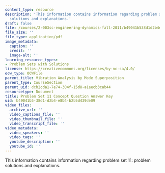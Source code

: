```yaml
---
content_type: resource
description: 'This information contains information regarding problem set 11: problem
  solutions and explanations.'
draft: false
file: /courses/2-003sc-engineering-dynamics-fall-2011/b49041b538d1d2b4e8b4b2b5d439de09_MIT2_003SCF11_pset11_conc_sol.pdf
file_size: ''
file_type: application/pdf
image_metadata:
  caption: ''
  credit: ''
  image-alt: ''
learning_resource_types:
- Problem Sets with Solutions
license: https://creativecommons.org/licenses/by-nc-sa/4.0/
ocw_type: OCWFile
parent_title: Vibration Analysis by Mode Superposition
parent_type: CourseSection
parent_uid: dcb2cda1-7e74-304f-15d8-a1aecb3cab44
resourcetype: Document
title: Problem Set 11 Concept Question Answer Key
uid: b49041b5-38d1-d2b4-e8b4-b2b5d439de09
video_files:
  archive_url: ''
  video_captions_file: ''
  video_thumbnail_file: ''
  video_transcript_file: ''
video_metadata:
  video_speakers: ''
  video_tags: ''
  youtube_description: ''
  youtube_id: ''
---
```

This information contains information regarding problem set 11: problem solutions and explanations.